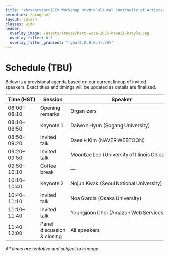 ```yaml
---
title: "<br><br><br>ICCV Workshop on<br>Cultural Continuity of Artists<br><br><br>"
permalink: /program/
layout: splash
classes: wide
header:
  overlay_image: /assets/images/hero-wcca-2025-hawaii-kstyle.png
  overlay_filter: 0.3
  overlay_filter_gradient: "rgba(0,0,0,0.4):30%"
---
```


# Schedule (TBU)

Below is a provisional agenda based on our current lineup of invited speakers. Exact titles and timings will be updated as details are finalized.

| Time (HST) | Session | Speaker | Status |
|------------|---------|---------|--------|
| 08:00–08:10 | Opening remarks | Organizers | Confirmed |
| 08:10–08:50 | Keynote 1 | Daiwon Hyun (Sogang University) | Confirmed |
| 08:50–09:20 | Invited talk | Daesik Kim (NAVER WEBTOON) | Confirmed |
| 09:20–09:50 | Invited talk | Moontae Lee (University of Illinois Chicago) | Confirmed |
| 09:50–10:10 | Coffee break | — | — |
| 10:10–10:40 | Keynote 2 | Nojun Kwak (Seoul National University) | Confirmed |
| 10:40–11:10 | Invited talk | Noa Garcia (Osaka University) | Confirmed |
| 11:10–11:40 | Invited talk | Youngjoon Choi (Amazon Web Services) | Confirmed |
| 11:40–12:00 | Panel discussion & closing | All speakers | TBU |

_All times are tentative and subject to change._
